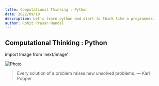 ```yaml
---
title: Computational Thinking : Python
date: 2022/09/10
description: Let's learn python and start to think like a programmer.  
author: Rohit Prasan Mandal
---
```


## Computational Thinking : Python

import Image from 'next/image'

<Image
  src="/images/um.png"
  alt="Photo"
  width={4592}
  height={2584}
  priority
  className="next-image"
/>

> Every solution of a problem raises new unsolved problems. 
 — Karl Popper
